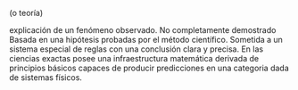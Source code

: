 (o teoría)

explicación de un fenómeno observado.
No completamente demostrado
Basada en una hipótesis probadas por el método
científico.
Sometida a un sistema especial de reglas con una
conclusión clara y precisa.
En las ciencias exactas posee una infraestructura
matemática derivada de principios básicos capaces de
producir predicciones en una categoria dada de sistemas
físicos.
